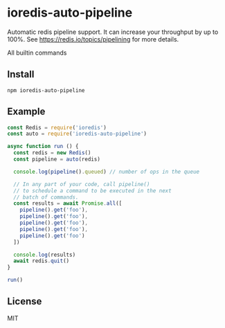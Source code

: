 # ioredis-auto-pipeline

Automatic redis pipeline support.
It can increase your throughput by up to 100%.
See https://redis.io/topics/pipelining for more details.

All builtin commands

## Install

```
npm ioredis-auto-pipeline
```

## Example

```js
const Redis = require('ioredis')
const auto = require('ioredis-auto-pipeline')

async function run () {
  const redis = new Redis()
  const pipeline = auto(redis)

  console.log(pipeline().queued) // number of ops in the queue

  // In any part of your code, call pipeline()
  // to schedule a command to be executed in the next
  // batch of commands.
  const results = await Promise.all([
    pipeline().get('foo'),
    pipeline().get('foo'),
    pipeline().get('foo'),
    pipeline().get('foo'),
    pipeline().get('foo')
  ])

  console.log(results)
  await redis.quit()
}

run()
```

## License

MIT
